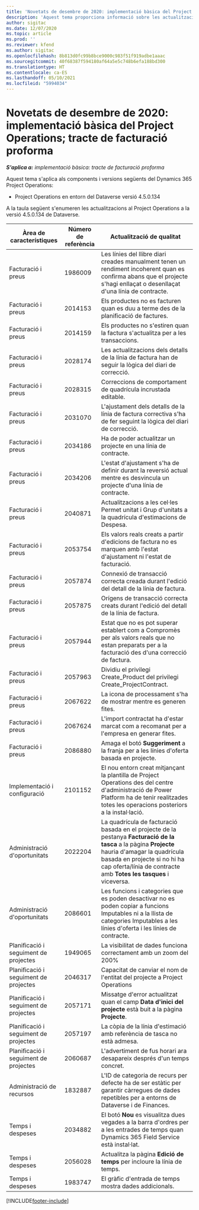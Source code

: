 ```yaml
---
title: 'Novetats de desembre de 2020: implementació bàsica del Project Operations; tracte de facturació proforma'
description: 'Aquest tema proporciona informació sobre les actualitzacions de qualitat disponibles en el llançament de desembre de 2020 de la implementació bàsica del Project Operations: tracte de facturació proforma.'
author: sigitac
ms.date: 12/07/2020
ms.topic: article
ms.prod: ''
ms.reviewer: kfend
ms.author: sigitac
ms.openlocfilehash: 8b813d0fc99b8bce9000c983f51f919adbe1aaac
ms.sourcegitcommit: 40f68387f594180af64a5e5c748b6efa188bd300
ms.translationtype: HT
ms.contentlocale: ca-ES
ms.lasthandoff: 05/10/2021
ms.locfileid: "5994034"
---
```

# <a name="whats-new-december-2020---project-operations-lite-deployment---deal-to-proforma-invoicing"></a>Novetats de desembre de 2020: implementació bàsica del Project Operations; tracte de facturació proforma

_**S'aplica a:** implementació bàsica: tracte de facturació proforma_

Aquest tema s'aplica als components i versions següents del Dynamics 365 Project Operations:

  - Project Operations en entorn del Dataverse versió 4.5.0.134 

A la taula següent s'enumeren les actualitzacions al Project Operations a la versió 4.5.0.134 de Dataverse.

| **Àrea de característiques** | **Número de referència** | **Actualització de qualitat** |
| --- | --- | --- |
| Facturació i preus | 1986009 | Les línies del llibre diari creades manualment tenen un rendiment incoherent quan es confirma abans que el projecte s'hagi enllaçat o desenllaçat d'una línia de contracte. |
| Facturació i preus | 2014153 | Els productes no es facturen quan es duu a terme des de la planificació de factures. |
| Facturació i preus | 2014159 | Els productes no s'estiren quan la factura s'actualitza per a les transaccions. |
| Facturació i preus | 2028174 | Les actualitzacions dels detalls de la línia de factura han de seguir la lògica del diari de correcció. |
| Facturació i preus | 2028315 | Correccions de comportament de quadrícula incrustada editable. |
| Facturació i preus | 2031070 | L'ajustament dels detalls de la línia de factura correctiva s'ha de fer seguint la lògica del diari de correcció. |
| Facturació i preus | 2034186 | Ha de poder actualitzar un projecte en una línia de contracte. |
| Facturació i preus | 2034206 | L'estat d'ajustament s'ha de definir durant la reversió actual mentre es desvincula un projecte d'una línia de contracte. |
| Facturació i preus | 2040871 | Actualitzacions a les cel·les Permet unitat i Grup d'unitats a la quadrícula d'estimacions de Despesa. |
| Facturació i preus | 2053754 | Els valors reals creats a partir d'edicions de factura no es marquen amb l'estat d'ajustament ni l'estat de facturació. |
| Facturació i preus | 2057874 | Connexió de transacció correcta creada durant l'edició del detall de la línia de factura. |
| Facturació i preus | 2057875 | Orígens de transacció correcta creats durant l'edició del detall de la línia de factura. |
| Facturació i preus | 2057944 | Estat que no es pot superar establert com a Compromès per als valors reals que no estan preparats per a la facturació des d'una correcció de factura. |
| Facturació i preus | 2057963 | Dividiu el privilegi Create\_Product del privilegi Create\_ProjectContract. |
| Facturació i preus | 2067622 | La icona de processament s'ha de mostrar mentre es generen fites. |
| Facturació i preus | 2067624 | L'import contractat ha d'estar marcat com a recomanat per a l'empresa en generar fites. |
| Facturació i preus | 2086880 | Amaga el botó **Suggeriment** a la franja per a les línies d'oferta basada en projecte. |
| Implementació i configuració | 2101152 | El nou entorn creat mitjançant la plantilla de Project Operations des del centre d'administració de Power Platform ha de tenir realitzades totes les operacions posteriors a la instal·lació. |
|   Administració d'oportunitats | 2022204 | La quadrícula de facturació basada en el projecte de la pestanya **Facturació de la tasca** a la pàgina **Projecte** hauria d'amagar la quadrícula basada en projecte si no hi ha cap oferta/línia de contracte amb **Totes les tasques** i viceversa. |
|   Administració d'oportunitats | 2086601 | Les funcions i categories que es poden desactivar no es poden copiar a funcions Imputables ni a la llista de categories Imputables a les línies d'oferta i les línies de contracte. |
| Planificació i seguiment de projectes | 1949065 | La visibilitat de dades funciona correctament amb un zoom del 200% |
| Planificació i seguiment de projectes | 2046317 | Capacitat de canviar el nom de l'entitat del projecte a Project Operations |
| Planificació i seguiment de projectes | 2057171 | Missatge d'error actualitzat quan el camp **Data d'inici del projecte** està buit a la pàgina **Projecte**. |
| Planificació i seguiment de projectes | 2057197 | La còpia de la línia d'estimació amb referència de tasca no està admesa. |
| Planificació i seguiment de projectes | 2060687 | L'advertiment de fus horari ara desapareix després d'un temps concret. |
| Administració de recursos | 1832887 | L'ID de categoria de recurs per defecte ha de ser estàtic per garantir càrregues de dades repetibles per a entorns de Dataverse i de Finances. |
| Temps i despeses | 2034882 | El botó **Nou** es visualitza dues vegades a la barra d'ordres per a les entrades de temps quan Dynamics 365 Field Service està instal·lat. |
| Temps i despeses | 2056028 | Actualitza la pàgina **Edició de temps** per incloure la línia de temps. |
| Temps i despeses | 1983747 | El gràfic d'entrada de temps mostra dades addicionals. |


[!INCLUDE[footer-include](../../includes/footer-banner.md)]